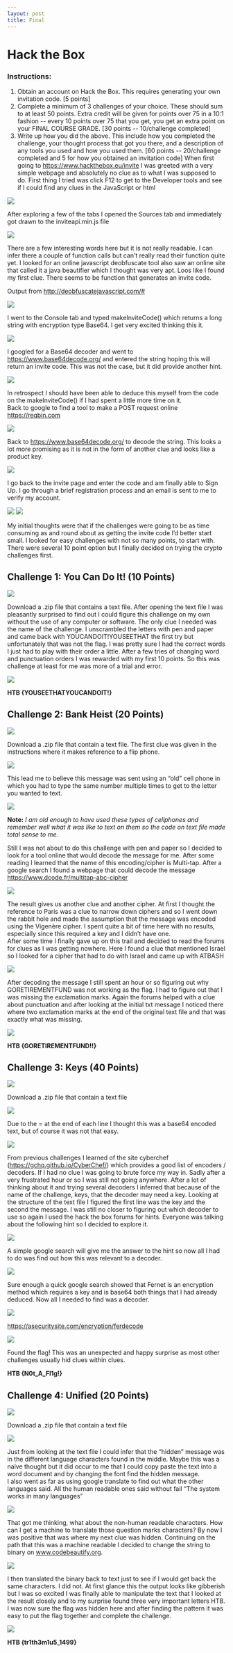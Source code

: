 ```yaml
---
layout: post
title: Final
---
```

# Hack the Box
### Instructions:
1.	Obtain an account on Hack the Box. This requires generating your own invitation code. [5 points]
2.	Complete a minimum of 3 challenges of your choice. These should sum to at least 50 points. Extra credit will be given for points over 75 in a 10:1 fashion -- every 10 points over 75 that you get, you get an extra point on your FINAL COURSE GRADE. [30 points -- 10/challenge completed]
3.	Write up how you did the above. This include how you completed the challenge, your thought process that got you there, and a description of any tools you used and how you used them. [60 points -- 20/challenge completed and 5 for how you obtained an invitation code]
When first going to https://www.hackthebox.eu/invite I was greeted with a very simple webpage and absolutely no clue as to what I was supposed to do. First thing I tried was click F12 to get to the Developer tools and see if I could find any clues in the JavaScript or html

<img src= "https://raw.githubusercontent.com/viscovin/viscovin.github.io/master/images/hi.jpg">

After exploring a few of the tabs I opened the Sources tab and immediately got drawn to the inviteapi.min.js file  

<img src= "https://raw.githubusercontent.com/viscovin/viscovin.github.io/master/images/inviteapi.jpg">

There are a few interesting words here but it is not really readable. I can infer there a couple of function calls but can’t really read their function quite yet. I looked for an online javascript deobfuscate tool also saw an online site that called it a java beautifier which I thought was very apt. 
Loos like I found my first clue. There seems to be function that generates an invite code.  

Output from http://deobfuscatejavascript.com/#

<img src= "https://raw.githubusercontent.com/viscovin/viscovin.github.io/master/images/function.jpg">

I went to the Console tab and typed makeInviteCode() which returns a long string with encryption type Base64. I get very excited thinking this it. 

<img src= "https://raw.githubusercontent.com/viscovin/viscovin.github.io/master/images/console.jpg">

I googled for a Base64 decoder and went to https://www.base64decode.org/  and entered the string hoping this will return an invite code. This was not the case, but it did provide another hint. 

<img src= "https://raw.githubusercontent.com/viscovin/viscovin.github.io/master/images/post.jpg">

In retrospect I should have been able to deduce this myself from the code on the makeInviteCode() if I had spent a little more time on it.  
Back to google to find a tool to make a POST request online https://reqbin.com

<img src= "https://raw.githubusercontent.com/viscovin/viscovin.github.io/master/images/post2.jpg">

Back to https://www.base64decode.org/   to decode the string. This looks a lot more promising as it is not in the form of another clue and looks like a product key. 

<img src= "https://raw.githubusercontent.com/viscovin/viscovin.github.io/master/images/key.jpg">

I go back to the invite page and enter the code and am finally able to Sign Up. I go through a brief registration process and an email is sent to me to verify my account. 

<img src= "https://raw.githubusercontent.com/viscovin/viscovin.github.io/master/images/email.jpg">

<img src= "https://raw.githubusercontent.com/viscovin/viscovin.github.io/master/images/htb.jpg">

My initial thoughts were that if the challenges were going to be as time consuming as and round about as getting the invite code I’d better start small.  I looked for easy challenges with not so many points, to start with. There were several 10 point option but I finally decided on trying the crypto challenges first. 

## Challenge 1: You Can Do It! (10 Points) 
<img src= "https://raw.githubusercontent.com/viscovin/viscovin.github.io/master/images/youcan.jpg">

Download a .zip file that contains a text file.  After opening the text file I was pleasantly surprised to find out I could figure this challenge on my own without the use of any computer or software. The only clue I needed was the name of the challenge. I unscrambled the letters with pen and paper and came back with YOUCANDOIT!YOUSEETHAT the first try but unfortunately that was not the flag. I was pretty sure I had the correct words I just had to play with their order a little. After a few tries of changing word and punctuation orders I was rewarded with my first 10 points.  So this was challenge at least for me was more of a trial and error.  

<img src= "https://raw.githubusercontent.com/viscovin/viscovin.github.io/master/images/youcantext.jpg">

**HTB {YOUSEETHATYOUCANDOIT!}**

## Challenge 2: Bank Heist (20 Points)
<img src= "https://raw.githubusercontent.com/viscovin/viscovin.github.io/master/images/bank.jpg">

Download a .zip file that contain a text file.  The first clue was given in the instructions where it makes reference to a flip phone. 

<img src= "https://raw.githubusercontent.com/viscovin/viscovin.github.io/master/images/banktext.jpg">

This lead me to believe this message was sent using an “old” cell phone in which you had to type the same number multiple times to get to the letter you wanted to text. 

<img src= "https://raw.githubusercontent.com/viscovin/viscovin.github.io/master/images/nokia.jpg">

**Note:** *I am old enough to have used these types of cellphones and remember well what it was like to text   on them so the code on text file made total sense to me.* 

Still I was not about to do this challenge with pen and paper so I decided to look for a tool online that would decode the message for me. After some reading I learned that the name of this encoding/cipher is Multi-tap. After a google search I found a webpage that could decode the message https://www.dcode.fr/multitap-abc-cipher

<img src= "https://raw.githubusercontent.com/viscovin/viscovin.github.io/master/images/multitap.jpg">

The result gives us another clue and another cipher.  At first I thought the reference to Paris was a clue to narrow down ciphers and so I went down the rabbit hole and made the assumption that the message was encoded using the Vigenère cipher. I spent quite a bit of time here with no results, especially since this required a key and I didn’t have one.  
After some time I finally gave up on this trail and decided to read the forums for clues as I was getting nowhere. Here I found a clue that mentioned Israel so I looked for a cipher that had to do with Israel and came up with ATBASH

<img src= "https://raw.githubusercontent.com/viscovin/viscovin.github.io/master/images/clue1.jpg">

After decoding the message I still spent an hour or so figuring out why GORETIREMENTFUND was not working as the flag. I had to figure out that I was missing the exclamation marks. Again the forums helped with a clue about punctuation and after looking at the initial txt message I noticed there where two exclamation marks at the end of the original text file and that was exactly what was missing.  

<img src= "https://raw.githubusercontent.com/viscovin/viscovin.github.io/master/images/results.jpg">

**HTB {GORETIREMENTFUND!!}**

## Challenge 3: Keys (40 Points)
<img src= "https://raw.githubusercontent.com/viscovin/viscovin.github.io/master/images/keys.jpg">

Download a .zip file that contain a text file

<img src= "https://raw.githubusercontent.com/viscovin/viscovin.github.io/master/images/keystext.jpg">

Due to the = at the end of each line I thought this was a base64 encoded text, but of course it was not that easy.

<img src= "https://raw.githubusercontent.com/viscovin/viscovin.github.io/master/images/keysbase64.jpg">

From previous challenges I learned of the site cyberchef (https://gchq.github.io/CyberChef/) which provides a good list of encoders / decoders. If I had no clue I was going to brute force my way in. Sadly after a very frustrated hour or so I was still not going anywhere. After a lot of thinking about it and trying several decoders I inferred that because of the name of the challenge, keys, that the decoder may need a key. Looking at the structure of the text file I figured the first line was the key and the second the message. I was still no closer to figuring out which decoder to use so again I used the hack the box forums for hints. 
Everyone was talking about the following hint so I decided to explore it. 

<img src= "https://raw.githubusercontent.com/viscovin/viscovin.github.io/master/images/clue2.jpg">

A simple google search will give me the answer to the hint so now all I had to do was find out how this was relevant to a decoder.  

<img src= "https://raw.githubusercontent.com/viscovin/viscovin.github.io/master/images/fernet.jpg">

Sure enough a quick google search showed that Fernet is an encryption method which requires a key and is base64 both things that I had already deduced. Now all I needed to find was a decoder.

<img src= "https://raw.githubusercontent.com/viscovin/viscovin.github.io/master/images/fernet2.jpg">

https://asecuritysite.com/encryption/ferdecode

<img src= "https://raw.githubusercontent.com/viscovin/viscovin.github.io/master/images/fernetresults.jpg">

Found the flag! This was an unexpected and happy surprise as most other challenges usually hid clues within clues. 

**HTB {N0t_A_Fl1g!}**

## Challenge 4: Unified (20 Points) 
<img src= "https://raw.githubusercontent.com/viscovin/viscovin.github.io/master/images/unified.jpg">

Download a .zip file that contain a text file

<img src= "https://raw.githubusercontent.com/viscovin/viscovin.github.io/master/images/unifiedtext.jpg">

Just from looking at the text file I could infer that the “hidden” message was in the different language characters found in the middle.  Maybe this was a naïve thought but it did occur to me that I could copy paste the text into a word document and by changing the font find the hidden message.  
I also went as far as using google translate to find out what the other languages said. All the human readable ones said without fail “The system works in many languages” 

<img src= "https://raw.githubusercontent.com/viscovin/viscovin.github.io/master/images/translate.jpg">

That got me thinking, what about the non-human readable characters. How can I get a machine to translate those question marks characters? By now I was positive that was where my next clue was hidden.
Continuing on the path that this was a machine readable I decided to change the string to binary on www.codebeautify.org. 

<img src= "https://raw.githubusercontent.com/viscovin/viscovin.github.io/master/images/binary.jpg">

I then translated the binary back to text just to see if I would get back the same characters. I did not. At first glance this the output looks like gibberish but I was so excited I was finally able to manipulate the text that I looked at the result closely and to my surprise found three very important letters HTB. I was now sure the flag was hidden here and after finding the pattern it was easy to put the flag together and complete the challenge.  

<img src= "https://raw.githubusercontent.com/viscovin/viscovin.github.io/master/images/string.jpg">

**HTB {tr1th3m1u5_1499}**
